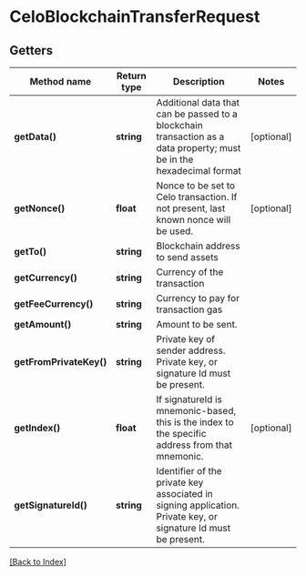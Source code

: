 # CeloBlockchainTransferRequest

## Getters

Method name | Return type | Description | Notes
------------ | ------------- | ------------- | -------------
**getData()** | **string** | Additional data that can be passed to a blockchain transaction as a data property; must be in the hexadecimal format | [optional]
**getNonce()** | **float** | Nonce to be set to Celo transaction. If not present, last known nonce will be used. | [optional]
**getTo()** | **string** | Blockchain address to send assets |
**getCurrency()** | **string** | Currency of the transaction |
**getFeeCurrency()** | **string** | Currency to pay for transaction gas |
**getAmount()** | **string** | Amount to be sent. |
**getFromPrivateKey()** | **string** | Private key of sender address. Private key, or signature Id must be present. |
**getIndex()** | **float** | If signatureId is mnemonic-based, this is the index to the specific address from that mnemonic. | [optional]
**getSignatureId()** | **string** | Identifier of the private key associated in signing application. Private key, or signature Id must be present. |

[[Back to Index]](../index.md)
